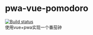 # pwa-vue-pomodoro
[![Build status](https://github.com/shimmergem/pwa-vue-pomodoro/workflows/depoly/badge.svg)]()<br>
使用vue+pwa实现一个番茄钟
